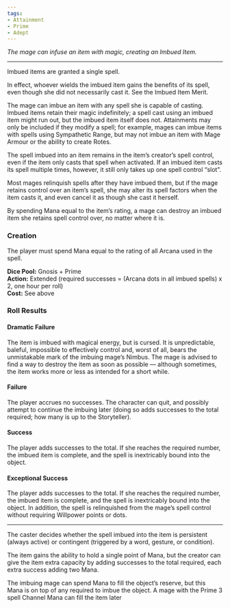 ```yaml
---
tags:
- Attainment
- Prime
- Adept
---
```


_The mage can infuse an item with magic, creating an Imbued Item._

---

Imbued items are granted a single spell.

In effect, whoever wields the imbued item gains the benefits of its spell, even though she did not necessarily cast it. See the Imbued Item Merit.

The mage can imbue an item with any spell she is capable of casting. Imbued items retain their magic indefinitely; a spell cast using an imbued item might run out, but the imbued item itself does not. Attainments may only be included if they modify a spell; for example, mages can imbue items with spells using Sympathetic Range, but may not imbue an item with Mage Armour or the ability to create Rotes.

The spell imbued into an item remains in the item’s creator’s spell control, even if the item only casts that spell when activated. If an imbued item casts its spell multiple times, however, it still only takes up one spell control “slot".

Most mages relinquish spells after they have imbued them, but if the mage retains control over an item’s spell, she may alter its spell factors when the item casts it, and even cancel it as though she cast it herself.

By spending Mana equal to the item’s rating, a mage can destroy an imbued item she retains spell control over, no matter where it is.

### Creation

The player must spend Mana equal to the rating of all Arcana used in the spell.

**Dice Pool:** Gnosis + Prime\
**Action:** Extended (required successes = (Arcana dots in all imbued spells) x 2, one hour per roll)\
**Cost:** See above

### Roll Results

#### Dramatic Failure

The item is imbued with magical energy, but is cursed. It is unpredictable, baleful, impossible to effectively control and, worst of all, bears the unmistakable mark of the imbuing mage’s Nimbus. The mage is advised to find a way to destroy the item as soon as possible — although sometimes, the item works more or less as intended for a short while.

#### Failure

The player accrues no successes. The character can quit, and possibly attempt to continue the imbuing later (doing so adds successes to the total required; how many is up to the Storyteller).

#### Success

The player adds successes to the total. If she reaches the required number, the imbued item is complete, and the spell is inextricably bound into the object.

#### Exceptional Success

The player adds successes to the total. If she reaches the required number, the imbued item is complete, and the spell is inextricably bound into the object. In addition, the spell is relinquished from the mage’s spell control without requiring Willpower points or dots.

---

The caster decides whether the spell imbued into the item is persistent (always active) or contingent (triggered by a word, gesture, or condition).

The item gains the ability to hold a single point of Mana, but the creator can give the item extra capacity by adding successes to the total required, each extra success adding two Mana.

The imbuing mage can spend Mana to fill the object’s reserve, but this Mana is on top of any required to imbue the object. A mage with the Prime 3 spell Channel Mana can fill the item later
